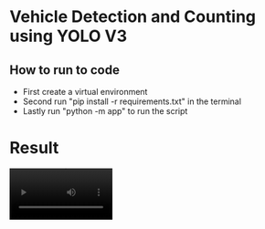 # Vehicle Detection and Counting using YOLO V3

## How to run to code

- First create a virtual environment
- Second run "pip install -r requirements.txt" in the terminal
- Lastly run "python -m app" to run the script

# Result

<video src='https://github.com/theprajin/vehicle-detection-and-counting-using-yolov8/blob/main/result.mp4' width=180 />
